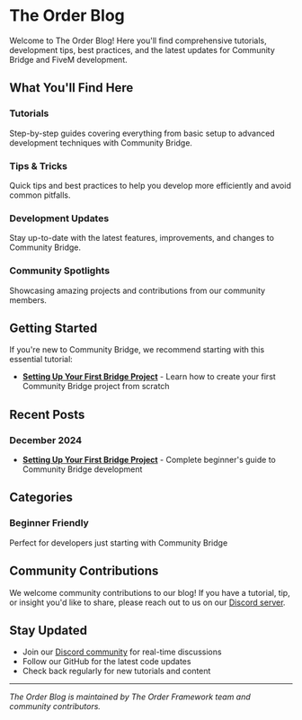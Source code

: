 # <i class="fas fa-blog"></i> The Order Blog

<!--META
nav: true
toc: true
description: Welcome to The Order Blog - your source for tutorials, tips, and updates on Community Bridge and FiveM development.
-->

Welcome to The Order Blog! Here you'll find comprehensive tutorials, development tips, best practices, and the latest updates for Community Bridge and FiveM development.

## What You'll Find Here

### <i class="fas fa-graduation-cap"></i> Tutorials
Step-by-step guides covering everything from basic setup to advanced development techniques with Community Bridge.

### <i class="fas fa-lightbulb"></i> Tips & Tricks
Quick tips and best practices to help you develop more efficiently and avoid common pitfalls.

### <i class="fas fa-newspaper"></i> Development Updates
Stay up-to-date with the latest features, improvements, and changes to Community Bridge.

### <i class="fas fa-users"></i> Community Spotlights
Showcasing amazing projects and contributions from our community members.

## Getting Started

If you're new to Community Bridge, we recommend starting with this essential tutorial:

- **[Setting Up Your First Bridge Project](#Blog/Tutorials/first-bridge-project)** - Learn how to create your first Community Bridge project from scratch

## Recent Posts

### December 2024
- **[Setting Up Your First Bridge Project](#Blog/Tutorials/first-bridge-project)** - Complete beginner's guide to Community Bridge development

## Categories

<div class="blog-categories">
  <div class="category-card">
    <h3><i class="fas fa-graduation-cap"></i> Beginner Friendly</h3>
    <p>Perfect for developers just starting with Community Bridge</p>
  </div>
</div>

## Community Contributions

We welcome community contributions to our blog! If you have a tutorial, tip, or insight you'd like to share, please reach out to us on our [Discord server](https://discord.gg/MukwBuJjP7).

## Stay Updated

- Join our [Discord community](https://discord.gg/MukwBuJjP7) for real-time discussions
- Follow our GitHub for the latest code updates
- Check back regularly for new tutorials and content

---

*The Order Blog is maintained by The Order Framework team and community contributors.*

